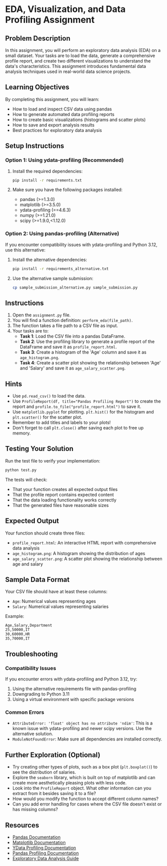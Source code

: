 # EDA, Visualization, and Data Profiling Assignment

## Problem Description

In this assignment, you will perform an exploratory data analysis (EDA) on a small dataset. Your tasks are to load the data, generate a comprehensive profile report, and create two different visualizations to understand the data's characteristics. This assignment introduces fundamental data analysis techniques used in real-world data science projects.

## Learning Objectives

By completing this assignment, you will learn:
- How to load and inspect CSV data using pandas
- How to generate automated data profiling reports
- How to create basic visualizations (histograms and scatter plots)
- How to save and export analysis results
- Best practices for exploratory data analysis

## Setup Instructions

### Option 1: Using ydata-profiling (Recommended)
1. Install the required dependencies:
   ```bash
   pip install -r requirements.txt
   ```

2. Make sure you have the following packages installed:
   - pandas (>=1.3.0)
   - matplotlib (>=3.5.0)
   - ydata-profiling (==4.6.3)
   - numpy (>=1.21.0)
   - scipy (>=1.9.0,<1.12.0)

### Option 2: Using pandas-profiling (Alternative)
If you encounter compatibility issues with ydata-profiling and Python 3.12, use this alternative:

1. Install the alternative dependencies:
   ```bash
   pip install -r requirements_alternative.txt
   ```

2. Use the alternative sample submission:
   ```bash
   cp sample_submission_alternative.py sample_submission.py
   ```

## Instructions

1. Open the `assignment.py` file.
2. You will find a function definition: `perform_eda(file_path)`.
3. The function takes a file path to a CSV file as input.
4. Your tasks are to:
   *   **Task 1**: Load the CSV file into a pandas DataFrame.
   *   **Task 2**: Use the profiling library to generate a profile report of the DataFrame and save it as `profile_report.html`.
   *   **Task 3**: Create a histogram of the 'Age' column and save it as `age_histogram.png`.
   *   **Task 4**: Create a scatter plot showing the relationship between 'Age' and 'Salary' and save it as `age_salary_scatter.png`.

## Hints

*   Use `pd.read_csv()` to load the data.
*   Use `ProfileReport(df, title="Pandas Profiling Report")` to create the report and `profile.to_file("profile_report.html")` to save it.
*   Use `matplotlib.pyplot` for plotting. `plt.hist()` for the histogram and `plt.scatter()` for the scatter plot.
*   Remember to add titles and labels to your plots!
*   Don't forget to call `plt.close()` after saving each plot to free up memory.

## Testing Your Solution

Run the test file to verify your implementation:
```bash
python test.py
```

The tests will check:
- That your function creates all expected output files
- That the profile report contains expected content
- That the data loading functionality works correctly
- That the generated files have reasonable sizes

## Expected Output

Your function should create three files:
- `profile_report.html`: An interactive HTML report with comprehensive data analysis
- `age_histogram.png`: A histogram showing the distribution of ages
- `age_salary_scatter.png`: A scatter plot showing the relationship between age and salary

## Sample Data Format

Your CSV file should have at least these columns:
- `Age`: Numerical values representing ages
- `Salary`: Numerical values representing salaries

Example:
```csv
Age,Salary,Department
25,50000,IT
30,60000,HR
35,70000,IT
```

## Troubleshooting

### Compatibility Issues
If you encounter errors with ydata-profiling and Python 3.12, try:
1. Using the alternative requirements file with pandas-profiling
2. Downgrading to Python 3.11
3. Using a virtual environment with specific package versions

### Common Errors
- `AttributeError: 'float' object has no attribute 'ndim'`: This is a known issue with ydata-profiling and newer scipy versions. Use the alternative solution.
- `ModuleNotFoundError`: Make sure all dependencies are installed correctly.

## Further Exploration (Optional)

*   Try creating other types of plots, such as a box plot (`plt.boxplot()`) to see the distribution of salaries.
*   Explore the `seaborn` library, which is built on top of matplotlib and can create more aesthetically pleasing plots with less code.
*   Look into the `ProfileReport` object. What other information can you extract from it besides saving it to a file?
*   How would you modify the function to accept different column names?
*   Can you add error handling for cases where the CSV file doesn't exist or has missing columns?

## Resources

- [Pandas Documentation](https://pandas.pydata.org/docs/)
- [Matplotlib Documentation](https://matplotlib.org/)
- [YData Profiling Documentation](https://ydata-profiling.ydata.ai/)
- [Pandas Profiling Documentation](https://pandas-profiling.ydata.ai/)
- [Exploratory Data Analysis Guide](https://towardsdatascience.com/exploratory-data-analysis-8fc1cb20fd15)
